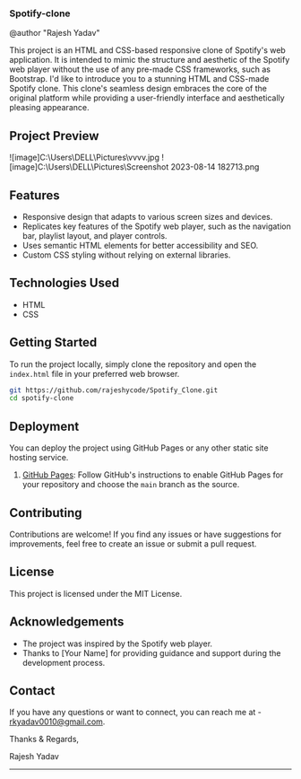 ### Spotify-clone
@author "Rajesh Yadav"

This project is an HTML and CSS-based responsive clone of Spotify's web application. It is intended to mimic the structure and aesthetic of the Spotify web player without the use of any pre-made CSS frameworks, such as Bootstrap. 
I'd like to introduce you to a stunning HTML and CSS-made Spotify clone. This clone's seamless design embraces the core of the original platform while providing a user-friendly interface and aesthetically pleasing appearance. 

## Project Preview
![image]C:\Users\DELL\Pictures\vvvv.jpg
![image]C:\Users\DELL\Pictures\Screenshot 2023-08-14 182713.png

## Features

- Responsive design that adapts to various screen sizes and devices.
- Replicates key features of the Spotify web player, such as the navigation bar, playlist layout, and player controls.
- Uses semantic HTML elements for better accessibility and SEO.
- Custom CSS styling without relying on external libraries.

## Technologies Used

- HTML
- CSS

## Getting Started

To run the project locally, simply clone the repository and open the `index.html` file in your preferred web browser.

```bash
git https://github.com/rajeshycode/Spotify_Clone.git
cd spotify-clone
```

## Deployment

You can deploy the project using GitHub Pages or any other static site hosting service.

1. [GitHub Pages](https://pages.github.com/): Follow GitHub's instructions to enable GitHub Pages for your repository and choose the `main` branch as the source.

## Contributing

Contributions are welcome! If you find any issues or have suggestions for improvements, feel free to create an issue or submit a pull request.

## License

This project is licensed under the MIT License.

## Acknowledgements

- The project was inspired by the Spotify web player.
- Thanks to [Your Name] for providing guidance and support during the development process.

## Contact

If you have any questions or want to connect, you can reach me at - rkyadav0010@gmail.com.

Thanks & Regards,

Rajesh Yadav

---
